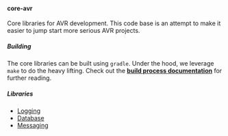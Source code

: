 #### core-avr

Core libraries for AVR development. This code base is an attempt to make it easier to jump start more serious AVR projects.

##### Building

The core libraries can be built using `gradle`. Under the hood, we leverage `make` to do the heavy lifting. Check out the **[build process documentation](docs/build-process.overview.md)** for further reading.

##### Libraries

* [Logging](docs/core-avr-logging.md)
* [Database](docs/core-avr-database.md)
* [Messaging](docs/core-avr-messaging.md)
